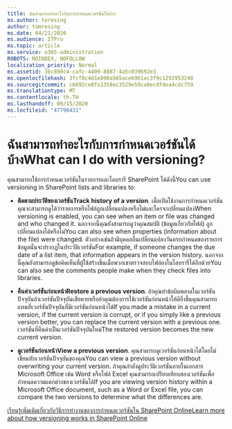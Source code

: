 ```yaml
---
title: ฉันสามารถทำอะไรกับการกำหนดเวอร์ชันได้บ้าง
ms.author: toresing
author: tomresing
ms.date: 04/21/2020
ms.audience: ITPro
ms.topic: article
ms.service: o365-administration
ROBOTS: NOINDEX, NOFOLLOW
localization_priority: Normal
ms.assetid: 36c890c4-cafc-4409-8887-4a5c039692e3
ms.openlocfilehash: 3fcf8c4d1e890a565ace6961ac3f9c1292953248
ms.sourcegitcommit: c6692ce0fa1358ec3529e59ca0ecdfdea4cdc759
ms.translationtype: MT
ms.contentlocale: th-TH
ms.lasthandoff: 09/15/2020
ms.locfileid: "47798431"
---
```

# <a name="what-can-i-do-with-versioning"></a><span data-ttu-id="3fc6f-102">ฉันสามารถทำอะไรกับการกำหนดเวอร์ชันได้บ้าง</span><span class="sxs-lookup"><span data-stu-id="3fc6f-102">What can I do with versioning?</span></span>

<span data-ttu-id="3fc6f-103">คุณสามารถใช้การกำหนดเวอร์ชันในรายการและไลบรารี SharePoint ได้ดังนี้</span><span class="sxs-lookup"><span data-stu-id="3fc6f-103">You can use versioning in SharePoint lists and libraries to:</span></span>
  
- <span data-ttu-id="3fc6f-104">**ติดตามประวัติของเวอร์ชัน**</span><span class="sxs-lookup"><span data-stu-id="3fc6f-104">**Track history of a version**.</span></span> <span data-ttu-id="3fc6f-105">เมื่อเปิดใช้งานการกำหนดเวอร์ชันคุณจะสามารถดูได้ว่ารายการหรือไฟล์ถูกเปลี่ยนแปลงหรือไม่และใครจะเปลี่ยนแปลง</span><span class="sxs-lookup"><span data-stu-id="3fc6f-105">When versioning is enabled, you can see when an item or file was changed and who changed it.</span></span> <span data-ttu-id="3fc6f-106">นอกจากนี้คุณยังสามารถดูว่าคุณสมบัติ (ข้อมูลเกี่ยวกับไฟล์) ถูกเปลี่ยนแปลงได้หรือไม่</span><span class="sxs-lookup"><span data-stu-id="3fc6f-106">You can also see when properties (information about the file) were changed.</span></span> <span data-ttu-id="3fc6f-107">ตัวอย่างเช่นถ้ามีบุคคลอื่นเปลี่ยนแปลงวันครบกำหนดของรายการข้อมูลนั้นจะปรากฏในประวัติเวอร์ชัน</span><span class="sxs-lookup"><span data-stu-id="3fc6f-107">For example, if someone changes the due date of a list item, that information appears in the version history.</span></span> <span data-ttu-id="3fc6f-108">นอกจากนี้คุณยังสามารถดูข้อคิดเห็นที่ผู้ใช้สร้างขึ้นเมื่อพวกเขาตรวจสอบไฟล์ลงในไลบรารีได้อีกด้วย</span><span class="sxs-lookup"><span data-stu-id="3fc6f-108">You can also see the comments people make when they check files into libraries.</span></span> 
    
- <span data-ttu-id="3fc6f-109">**คืนค่าเวอร์ชันก่อนหน้า**</span><span class="sxs-lookup"><span data-stu-id="3fc6f-109">**Restore a previous version**.</span></span> <span data-ttu-id="3fc6f-110">ถ้าคุณทำข้อผิดพลาดในเวอร์ชันปัจจุบันถ้าเวอร์ชันปัจจุบันเสียหายหรือถ้าคุณต้องการใช้เวอร์ชันก่อนหน้าให้ดียิ่งขึ้นคุณสามารถแทนที่เวอร์ชันปัจจุบันที่มีเวอร์ชันก่อนหน้าได้</span><span class="sxs-lookup"><span data-stu-id="3fc6f-110">If you made a mistake in a current version, if the current version is corrupt, or if you simply like a previous version better, you can replace the current version with a previous one.</span></span> <span data-ttu-id="3fc6f-111">เวอร์ชันที่คืนค่าเป็นเวอร์ชันปัจจุบันใหม่</span><span class="sxs-lookup"><span data-stu-id="3fc6f-111">The restored version becomes the new current version.</span></span> 
    
- <span data-ttu-id="3fc6f-112">**ดูเวอร์ชันก่อนหน้า**</span><span class="sxs-lookup"><span data-stu-id="3fc6f-112">**View a previous version**.</span></span> <span data-ttu-id="3fc6f-113">คุณสามารถดูเวอร์ชันก่อนหน้าได้โดยไม่เขียนทับเวอร์ชันปัจจุบันของคุณ</span><span class="sxs-lookup"><span data-stu-id="3fc6f-113">You can view a previous version without overwriting your current version.</span></span> <span data-ttu-id="3fc6f-114">ถ้าคุณกำลังดูประวัติเวอร์ชันภายในเอกสาร Microsoft Office เช่น Word หรือไฟล์ Excel คุณสามารถเปรียบเทียบสองเวอร์ชันเพื่อกำหนดความแตกต่างของเวอร์ชันได้</span><span class="sxs-lookup"><span data-stu-id="3fc6f-114">If you are viewing version history within a Microsoft Office document, such as a Word or Excel file, you can compare the two versions to determine what the differences are.</span></span> 
    
[<span data-ttu-id="3fc6f-115">เรียนรู้เพิ่มเติมเกี่ยวกับวิธีการทำงานของการกำหนดเวอร์ชันใน SharePoint Online</span><span class="sxs-lookup"><span data-stu-id="3fc6f-115">Learn more about how versioning works in SharePoint Online</span></span>](https://go.microsoft.com/fwlink/?linkid=875710)
  

